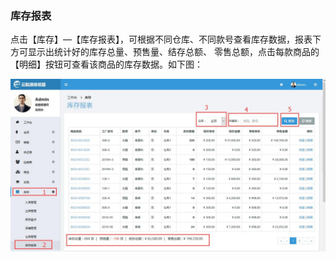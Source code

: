 ### 库存报表

点击【库存】—【库存报表】，可根据不同仓库、不同款号查看库存数据，报表下方可显示出统计好的库存总量、预售量、结存总额、 零售总额，点击每款商品的【明细】按钮可查看该商品的库存数据。如下图：

![](/assets/库存报表.jpg)

